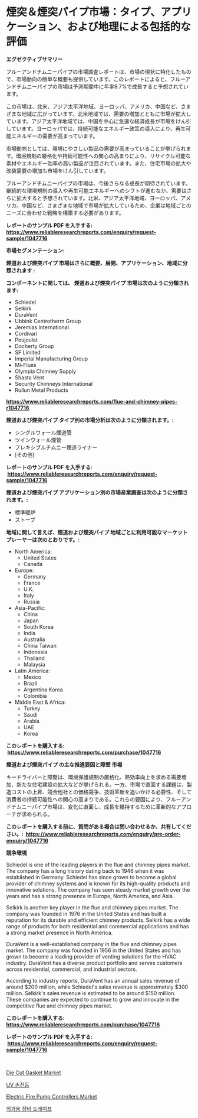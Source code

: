 <p><h1>煙突＆煙突パイプ市場：タイプ、アプリケーション、および地理による包括的な評価</h1></p><p><strong>エグゼクティブサマリー</strong></p>
<p><p>フルーアンドチムニーパイプの市場調査レポートは、市場の現状に特化したもので、市場動向の簡単な概要も提供しています。このレポートによると、フルーアンドチムニーパイプの市場は予測期間中に年率9.7%で成長すると予想されています。</p><p>この市場は、北米、アジア太平洋地域、ヨーロッパ、アメリカ、中国など、さまざまな地域に広がっています。北米地域では、需要の増加とともに市場が拡大しています。アジア太平洋地域では、中国を中心に急速な経済成長が市場をけん引しています。ヨーロッパでは、持続可能なエネルギー政策の導入により、再生可能エネルギーの需要が高まっています。</p><p>市場動向としては、環境にやさしい製品の需要が高まっていることが挙げられます。環境規制の厳格化や持続可能性への関心の高まりにより、リサイクル可能な素材やエネルギー効率の高い製品が注目されています。また、住宅市場の拡大や改装需要の増加も市場をけん引しています。</p><p>フルーアンドチムニーパイプの市場は、今後さらなる成長が期待されています。継続的な環境規制の導入や再生可能エネルギーへのシフトが進むなか、需要はさらに拡大すると予想されています。北米、アジア太平洋地域、ヨーロッパ、アメリカ、中国など、さまざまな地域で市場が拡大しているため、企業は地域ごとのニーズに合わせた戦略を構築する必要があります。</p></p>
<p><strong>レポートのサンプル PDF を入手する: <a href="https://www.reliableresearchreports.com/enquiry/request-sample/1047716">https://www.reliableresearchreports.com/enquiry/request-sample/1047716</a></strong></p>
<p><strong>市場セグメンテーション:</strong></p>
<p><strong> 煙道および煙突パイプ 市場はさらに概要、展開、アプリケーション、地域に分類されます :</strong></p>
<p><strong>コンポーネントに関しては、 煙道および煙突パイプ 市場は次のように分類されます: &nbsp;</strong></p>
<p><ul><li>Schiedel</li><li>Selkirk</li><li>DuraVent</li><li>Ubbink Centrotherm Group</li><li>Jeremias International</li><li>Cordivari</li><li>Poujoulat</li><li>Docherty Group</li><li>SF Limited</li><li>Imperial Manufacturing Group</li><li>Mi-Flues</li><li>Olympia Chimney Supply</li><li>Shasta Vent</li><li>Security Chimneys International</li><li>Ruilun Metal Products</li></ul></p>
<p><strong><a href="https://www.reliableresearchreports.com/flue-and-chimney-pipes-r1047716">https://www.reliableresearchreports.com/flue-and-chimney-pipes-r1047716</a></strong></p>
<p><strong> 煙道および煙突パイプ タイプ別の市場分析は次のように分類されます。:</strong></p>
<p><ul><li>シングルウォール煙道管</li><li>ツインウォール煙管</li><li>フレキシブルチムニー煙道ライナー</li><li>[その他]</li></ul></p>
<p><strong>レポートのサンプル PDF を入手する: &nbsp;<a href="https://www.reliableresearchreports.com/enquiry/request-sample/1047716">https://www.reliableresearchreports.com/enquiry/request-sample/1047716</a></strong></p>
<p><strong> 煙道および煙突パイプ アプリケーション別の市場産業調査は次のように分類されます。:</strong></p>
<p><ul><li>標準暖炉</li><li>ストーブ</li></ul></p>
<p><strong>地域に関して言えば、煙道および煙突パイプ 地域ごとに利用可能なマーケットプレーヤーは次のとおりです。:</strong></p>
<p><ul>
    <li>
        North America:
        <ul>
            <li>United States</li>
            <li>Canada</li>
        </ul>
    </li>
    <li>
        Europe:
        <ul>
            <li>Germany</li>
            <li>France</li>
            <li>U.K.</li>
            <li>Italy</li>
            <li>Russia</li>
        </ul>
    </li>
    <li>
        Asia-Pacific:
        <ul>
            <li>China</li>
            <li>Japan</li>
            <li>South Korea</li>
            <li>India</li>
            <li>Australia</li>
            <li>China Taiwan</li>
            <li>Indonesia</li>
            <li>Thailand</li>
            <li>Malaysia</li>
        </ul>
    </li>
    <li>
        Latin America:
        <ul>
            <li>Mexico</li>
            <li>Brazil</li>
            <li>Argentina Korea</li>
            <li>Colombia</li>
        </ul>
    </li>
    <li>
        Middle East & Africa:
        <ul>
            <li>Turkey</li>
            <li>Saudi</li>
            <li>Arabia</li>
            <li>UAE</li>
            <li>Korea</li>
        </ul>
    </li>
    </ul></p>
<p><strong>このレポートを購入する: &nbsp;<a href="https://www.reliableresearchreports.com/purchase/1047716">https://www.reliableresearchreports.com/purchase/1047716</a></strong></p>
<p><strong>煙道および煙突パイプ の主な推進要因と障壁 市場</strong></p>
<p><p>キードライバーと障壁は、環境保護規制の厳格化、熱効率向上を求める需要増加、新たな住宅建設の拡大などが挙げられる。一方、市場で直面する課題は、製造コストの上昇、競合他社との価格競争、技術革新を追いかける必要性、そして消費者の持続可能性への関心の高まりである。これらの要因により、フルーアンドチムニーパイプ市場は、変化に直面し、成長を維持するために革新的なアプローチが求められる。</p></p>
<p><strong>このレポートを購入する前に、質問がある場合は問い合わせるか、共有してください。:&nbsp; <a href="https://www.reliableresearchreports.com/enquiry/pre-order-enquiry/1047716">https://www.reliableresearchreports.com/enquiry/pre-order-enquiry/1047716</a></strong></p>
<p><strong>競争環境</strong></p>
<p><p>Schiedel is one of the leading players in the flue and chimney pipes market. The company has a long history dating back to 1946 when it was established in Germany. Schiedel has since grown to become a global provider of chimney systems and is known for its high-quality products and innovative solutions. The company has seen steady market growth over the years and has a strong presence in Europe, North America, and Asia.</p><p>Selkirk is another key player in the flue and chimney pipes market. The company was founded in 1976 in the United States and has built a reputation for its durable and efficient chimney products. Selkirk has a wide range of products for both residential and commercial applications and has a strong market presence in North America.</p><p>DuraVent is a well-established company in the flue and chimney pipes market. The company was founded in 1956 in the United States and has grown to become a leading provider of venting solutions for the HVAC industry. DuraVent has a diverse product portfolio and serves customers across residential, commercial, and industrial sectors.</p><p>According to industry reports, DuraVent has an annual sales revenue of around $200 million, while Schiedel's sales revenue is approximately $300 million. Selkirk's sales revenue is estimated to be around $150 million. These companies are expected to continue to grow and innovate in the competitive flue and chimney pipes market.</p></p>
<p><strong>このレポートを購入する: &nbsp; <a href="https://www.reliableresearchreports.com/purchase/1047716">https://www.reliableresearchreports.com/purchase/1047716</a></strong></p>
<p><strong>レポートのサンプル PDF を入手する: &nbsp;<a href="https://www.reliableresearchreports.com/enquiry/request-sample/1047716">https://www.reliableresearchreports.com/enquiry/request-sample/1047716</a></strong><strong></strong></p>
<p>&nbsp;</p>
<p><p><a href="https://github.com/Sarissaschmalingtr6fz2739/Market-Research-Report-List-2/blob/main/die-cut-gasket-market.md">Die Cut Gasket Market</a></p><p><a href="https://github.com/wallacBahrtyinger567686/Market-Research-Report-List-1/blob/main/739221826510.md">UV 손전등</a></p><p><a href="https://github.com/jodemen/Market-Research-Report-List-2/blob/main/electric-fire-pump-controllers-market.md">Electric Fire Pump Controllers Market</a></p><p><a href="https://github.com/WilburKihn5676/Market-Research-Report-List-1/blob/main/765285426509.md">외과용 장비 드레이프</a></p></p>